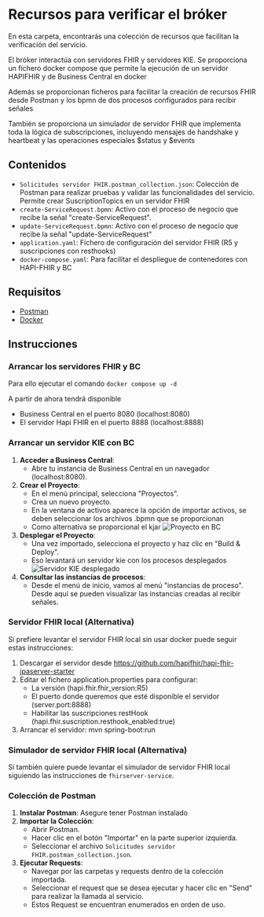 # Recursos para verificar el bróker

En esta carpeta, encontrarás una colección de recursos que facilitan la verificación del servicio.

El bróker interactúa con servidores FHIR y servidores KIE. Se proporciona un fichero docker compose que permite la ejecución de un servidor HAPIFHIR y de Business Central en docker

Además se proporcionan ficheros para facilitar la creación de recursos FHIR desde Postman y los bpmn de dos procesos configurados para recibir señales

También se proporciona un simulador de servidor FHIR que implementa toda la lógica de subscripciones, incluyendo mensajes de handshake y heartbeat y las operaciones especiales $status y $events

## Contenidos

- `Solicitudes servidor FHIR.postman_collection.json`: Colección de Postman para realizar pruebas y validar las funcionalidades del servicio. Permite crear SuscriptionTopics en un servidor FHIR
- `create-ServiceRequest.bpmn`: Activo con el proceso de negocio que recibe la señal "create-ServiceRequest".
- `update-ServiceRequest.bpmn`: Activo con el proceso de negocio que recibe la señal "update-ServiceRequest"
- `application.yaml`: Fichero de configuración del servidor FHIR (R5 y suscripciones con resthooks)
- `docker-compose.yaml`: Para facilitar el despliegue de contenedores con HAPI-FHIR y BC

## Requisitos

- [Postman](https://www.postman.com/downloads/)
- [Docker](https://www.docker.com/)


## Instrucciones

### Arrancar los servidores FHIR y BC

Para ello ejecutar el comando ```docker compose up -d```

A partir de ahora tendrá disponible
   - Business Central en el puerto 8080 (localhost:8080)
   - El servidor Hapi FHIR en el puerto 8888 (localhost:8888)  


### Arrancar un servidor KIE con BC

1. **Acceder a Business Central**:
   - Abre tu instancia de Business Central en un navegador (localhost:8080).
2. **Crear el Proyecto**:
   - En el menú principal, selecciona "Proyectos".
   - Crea un nuevo proyecto.
   - En la ventana de activos aparece la opción de importar activos, se deben seleccionar los archivos .bpmn que se proporcionan
   - Como alternativa se proporcional el kjar
![Proyecto en BC](https://github.com/tfg-projects-dit-us/FKBroker/blob/master/Resources/img/proyectoEnBC.jpg)
4. **Desplegar el Proyecto**:
   - Una vez importado, selecciona el proyecto y haz clic en "Build & Deploy".
   - Eso levantará un servidor kie con los procesos desplegados
![Servidor KIE desplegado](https://github.com/tfg-projects-dit-us/FKBroker/blob/master/Resources/img/servidorKIEEnEjecucion.jpg)
5. **Consultar las instancias de procesos**:
   - Desde el menú de inicio, vamos al menú "instancias de proceso". Desde aquí se pueden visualizar las instancias creadas al recibir señales.
     
### Servidor FHIR local (Alternativa)

Si prefiere levantar el servidor FHIR local sin usar docker puede seguir estas instrucciones:

1. Descargar el servidor desde  https://github.com/hapifhir/hapi-fhir-jpaserver-starter
2. Editar el fichero application.properties para configurar:
   - La versión (hapi.fhir.fhir_version:R5)
   - El puerto donde queremos que esté disponible el servidor (server.port:8888)
   - Habilitar las suscripciones restHook (hapi.fhir.suscription.resthook_enabled:true)
3. Arrancar el servidor:  mvn spring-boot:run   

### Simulador de servidor FHIR local (Alternativa)

Si también quiere puede levantar el simulador de servidor FHIR local siguiendo las instrucciones de `fhirserver-service`.

### Colección de Postman

1. **Instalar Postman**: Asegure tener Postman instalado
2. **Importar la Colección**:
   - Abrir Postman.
   - Hacer clic en el botón "Importar" en la parte superior izquierda.
   - Seleccionar el archivo `Solicitudes servidor FHIR.postman_collection.json`.
3. **Ejecutar Requests**:
   - Navegar por las carpetas y requests dentro de la colección importada.
   - Seleccionar el request que se desea ejecutar y hacer clic en "Send" para realizar la llamada al servicio.
   - Estos Request se encuentran enumerados en orden de uso.

